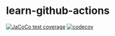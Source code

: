 # learn-github-actions

[![JaCoCo test coverage](https://github.com/seondongpyo/learn-github-actions/actions/workflows/gradle.yml/badge.svg?branch=master)](https://github.com/seondongpyo/learn-github-actions/actions/workflows/gradle.yml) [![codecov](https://codecov.io/gh/seondongpyo/learn-github-actions/branch/master/graph/badge.svg?token=R7LDU4KLQP)](https://codecov.io/gh/seondongpyo/learn-github-actions)
